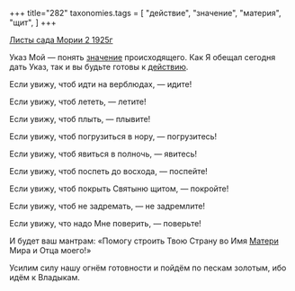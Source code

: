 +++
title="282"
taxonomies.tags = [
 "действие",
 "значение",
 "материя",
 "щит",
]
+++

[Листы сада Мории 2 1925г](/agni/1925)

Указ Мой — понять [значение](/tags/значение) происходящего. Как Я обещал сегодня дать Указ, так и вы будьте готовы к [действию](/tags/действие).   

Если увижу, чтоб идти на верблюдах, — идите!   

Если увижу, чтоб лететь, — летите!   

Если увижу, чтоб плыть, — плывите!   

Если увижу, чтоб погрузиться в нору, — погрузитесь!   

Если увижу, чтоб явиться в полночь, — явитесь!   

Если увижу, чтоб поспеть до восхода, — поспейте!   

Если увижу, чтоб покрыть Святыню щитом, — покройте!   

Если увижу, чтоб не задремать, — не задремлите!   

Если увижу, что надо Мне поверить, — поверьте!   

И будет ваш мантрам: «Помогу строить Твою Страну во Имя [Матери](/tags/материя) Мира и Отца моего!»   

Усилим силу нашу огнём готовности и пойдём по пескам золотым, ибо идём к Владыкам.   

